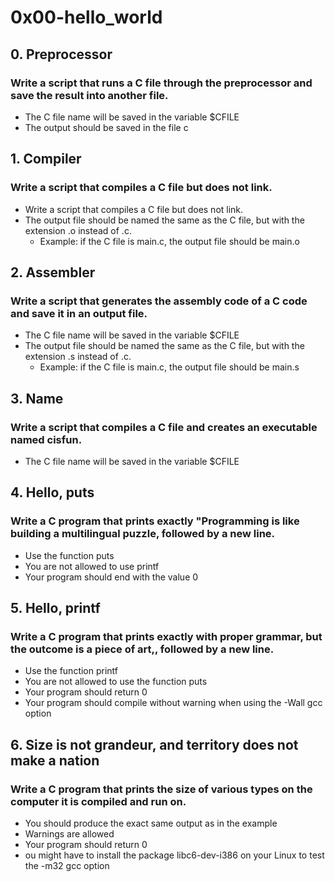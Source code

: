 # 0x00-hello_world

## 0. Preprocessor
### Write a script that runs a C file through the preprocessor and save the result into another file.
* The C file name will be saved in the variable $CFILE
* The output should be saved in the file c

## 1. Compiler
### Write a script that compiles a C file but does not link.
* Write a script that compiles a C file but does not link.
* The output file should be named the same as the C file, but with the extension .o instead of .c.
	* Example: if the C file is main.c, the output file should be main.o

## 2. Assembler
### Write a script that generates the assembly code of a C code and save it in an output file.
* The C file name will be saved in the variable $CFILE
* The output file should be named the same as the C file, but with the extension .s instead of .c.
	* Example: if the C file is main.c, the output file should be main.s

## 3. Name
### Write a script that compiles a C file and creates an executable named cisfun.
* The C file name will be saved in the variable $CFILE

## 4. Hello, puts
### Write a C program that prints exactly "Programming is like building a multilingual puzzle, followed by a new line.
* Use the function puts
* You are not allowed to use printf
* Your program should end with the value 0

## 5. Hello, printf
### Write a C program that prints exactly with proper grammar, but the outcome is a piece of art,, followed by a new line.
* Use the function printf
* You are not allowed to use the function puts
* Your program should return 0
* Your program should compile without warning when using the -Wall gcc option

## 6. Size is not grandeur, and territory does not make a nation
### Write a C program that prints the size of various types on the computer it is compiled and run on.
* You should produce the exact same output as in the example
* Warnings are allowed
* Your program should return 0
* ou might have to install the package libc6-dev-i386 on your Linux to test the -m32 gcc option
